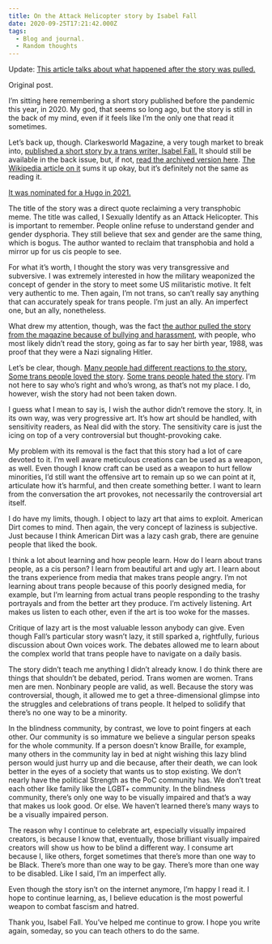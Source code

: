 ```yaml
---
title: On the Attack Helicopter story by Isabel Fall
date: 2020-09-25T17:21:42.000Z
tags:
  - Blog and journal.
  - Random thoughts
---
```


Update: [This article talks about what happened after the story was pulled.](https://www.vox.com/the-highlight/22543858/isabel-fall-attack-helicopter)

Original post.

I’m sitting here remembering a short story published before the pandemic this year, in 2020. My god, that seems so long ago, but the story is still in the back of my mind, even if it feels like I’m the only one that read it sometimes.

Let’s back up, though. Clarkesworld Magazine, a very tough market to break into, [published a short story by a trans writer, Isabel Fall.](http://clarkesworldmagazine.com/prior/issue_160/) It should still be available in the back issue, but, if not, [read the archived version here](https://archive.is/oXDEt). [The Wikipedia article on it](https://en.wikipedia.org/wiki/I_Sexually_Identify_as_an_Attack_Helicopter#cite_note-The_Outline_24_January_2020-11) sums it up okay, but it’s definitely not the same as reading it.

[It was nominated for a Hugo in 2021.](https://www.tor.com/2021/04/13/announcing-the-2021-hugo-award-finalists/)

The title of the story was a direct quote reclaiming a very transphobic meme. The title was called, I Sexually Identify as an Attack Helicopter. This is important to remember. People online refuse to understand gender and gender dysphoria. They still believe that sex and gender are the same thing, which is bogus. The author wanted to reclaim that transphobia and hold a mirror up for us cis people to see.

For what it’s worth, I thought the story was very transgressive and subversive. I was extremely interested in how the military weaponized the concept of gender in the story to meet some US militaristic motive. It felt very authentic to me. Then again, I’m not trans, so can’t really say anything that can accurately speak for trans people. I’m just an ally. An imperfect one, but an ally, nonetheless.

What drew my attention, though, was the fact [the author pulled the story from the magazine because of bullying and harassment](clarkesworldmagazine.com/fall_01_20/), with people, who most likely didn’t read the story, going as far to say her birth year, 1988, was proof that they were a Nazi signaling Hitler.

Let’s be clear, though. [Many people had different reactions to the story.](https://womenwriteaboutcomics.com/2020/01/copter-crash-isabel-fall-and-the-transgender-sf-debate/) [Some trans people loved the story](https://blog.usejournal.com/an-open-letter-to-the-author-of-i-sexually-identify-as-an-attack-helicopter-72c268746bdb). [Some trans people hated the story](https://twitter.com/Erinys/status/1216421547562323968). I’m not here to say who’s right and who’s wrong, as that’s not my place. I do, however, wish the story had not been taken down.

I guess what I mean to say is, I wish the author didn’t remove the story. It, in its own way, was very progressive art. It’s how art should be handled, with sensitivity readers, as Neal did with the story. The sensitivity care is just the icing on top of a very controversial but thought-provoking cake.

My problem with its removal is the fact that this story had a lot of care devoted to it. I’m well aware meticulous creations can be used as a weapon, as well. Even though I know craft can be used as a weapon to hurt fellow minorities, I’d still want the offensive art to remain up so we can point at it, articulate how it’s harmful, and then create something better. I want to learn from the conversation the art provokes, not necessarily the controversial art itself.

I do have my limits, though. I object to lazy art that aims to exploit. American Dirt comes to mind. Then again, the very concept of laziness is subjective. Just because I think American Dirt was a lazy cash grab, there are genuine people that liked the book.

I think a lot about learning and how people learn. How do I learn about trans people, as a cis person? I learn from beautiful art and ugly art. I learn about the trans experience from media that makes trans people angry. I’m not learning about trans people because of this poorly designed media, for example, but I’m learning from actual trans people responding to the trashy portrayals and from the better art they produce. I’m actively listening. Art makes us listen to each other, even if the art is too woke for the masses.

Critique of lazy art is the most valuable lesson anybody can give. Even though Fall’s particular story wasn’t lazy, it still sparked a, rightfully, furious discussion about Own voices work. The debates allowed me to learn about the complex world that trans people have to navigate on a daily basis.

The story didn’t teach me anything I didn’t already know. I do think there are things that shouldn’t be debated, period. Trans women are women. Trans men are men. Nonbinary people are valid, as well. Because the story was controversial, though, it allowed me to get a three-dimensional glimpse into the struggles and celebrations of trans people. It helped to solidify that there’s no one way to be a minority.

In the blindness community, by contrast, we love to point fingers at each other. Our community is so immature we believe a singular person speaks for the whole community. If a person doesn’t know Braille, for example, many others in the community lay in bed at night wishing this lazy blind person would just hurry up and die because, after their death, we can look better in the eyes of a society that wants us to stop existing. We don’t nearly have the political Strength as the PoC community has. We don’t treat each other like family like the LGBT+ community. In the blindness community, there’s only one way to be visually impaired and that’s a way that makes us look good. Or else. We haven’t learned there’s many ways to be a visually impaired person.

The reason why I continue to celebrate art, especially visually impaired creators, is because I know that, eventually, those brilliant visually impaired creators will show us how to be blind a different way. I consume art because I, like others, forget sometimes that there’s more than one way to be Black. There’s more than one way to be gay. There’s more than one way to be disabled. Like I said, I’m an imperfect ally.

Even though the story isn’t on the internet anymore, I’m happy I read it. I hope to continue learning, as, I believe education is the most powerful weapon to combat fascism and hatred.

Thank you, Isabel Fall. You’ve helped me continue to grow. I hope you write again, someday, so you can teach others to do the same.

